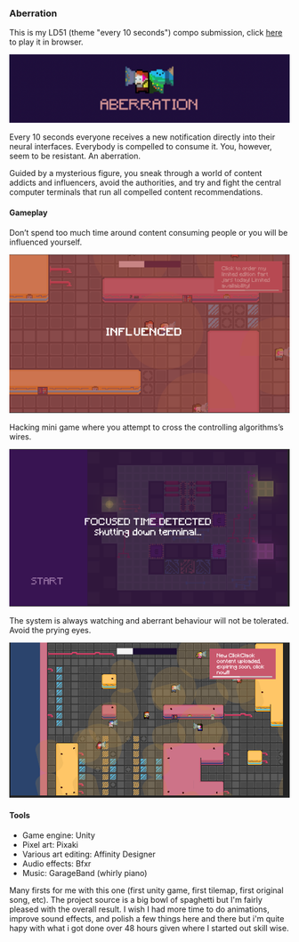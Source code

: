 ### Aberration

This is my LD51 (theme "every 10 seconds") compo submission, click [here](https://ldjam.com/events/ludum-dare/51/aberration) to play it in browser.

![Screen Shot 2022-10-03 at 01.39.56.png](./screenshots/title.png)

Every 10 seconds everyone receives a new notification directly into their neural interfaces. Everybody is compelled to consume it. You, however, seem to be resistant. An aberration.

Guided by a mysterious figure, you sneak through a world of content addicts and influencers, avoid the authorities, and try and fight the central computer terminals that run all compelled content recommendations.

#### Gameplay

Don’t spend too much time around content consuming people or you will be influenced yourself.

![Screen Shot 2022-10-03 at 01.39.56.png](./screenshots/influenced.png)

Hacking mini game where you attempt to cross the controlling algorithms’s wires.

![Screen Shot 2022-10-03 at 01.39.56.png](./screenshots/minigame.png)

The system is always watching and aberrant behaviour will not be tolerated. Avoid the prying eyes.

![Screen Shot 2022-10-03 at 01.39.56.png](./screenshots/level.png)

#### Tools

- Game engine: Unity
- Pixel art: Pixaki
- Various art editing: Affinity Designer
- Audio effects: Bfxr
- Music: GarageBand (whirly piano)

Many firsts for me with this one (first unity game, first tilemap, first original song, etc). The project source is a big bowl of spaghetti but I'm fairly pleased with the overall result. I wish I had more time to do animations, improve sound effects, and polish a few things here and there but i'm quite hapy with what i got done over 48 hours given where I started out skill wise.

